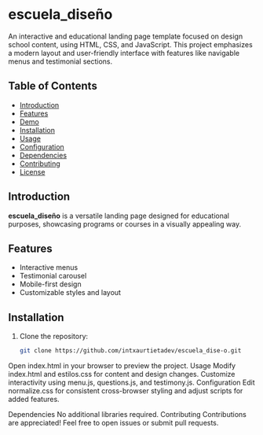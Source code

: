 # escuela_diseño

An interactive and educational landing page template focused on design school content, using HTML, CSS, and JavaScript. This project emphasizes a modern layout and user-friendly interface with features like navigable menus and testimonial sections.

## Table of Contents
- [Introduction](#introduction)
- [Features](#features)
- [Demo](#demo)
- [Installation](#installation)
- [Usage](#usage)
- [Configuration](#configuration)
- [Dependencies](#dependencies)
- [Contributing](#contributing)
- [License](#license)

## Introduction
**escuela_diseño** is a versatile landing page designed for educational purposes, showcasing programs or courses in a visually appealing way.

## Features
- Interactive menus
- Testimonial carousel
- Mobile-first design
- Customizable styles and layout


## Installation
1. Clone the repository:
   ```bash
   git clone https://github.com/intxaurtietadev/escuela_dise-o.git
Open index.html in your browser to preview the project.
Usage
Modify index.html and estilos.css for content and design changes.
Customize interactivity using menu.js, questions.js, and testimony.js.
Configuration
Edit normalize.css for consistent cross-browser styling and adjust scripts for added features.

Dependencies
No additional libraries required.
Contributing
Contributions are appreciated! Feel free to open issues or submit pull requests.
